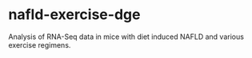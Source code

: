 # nafld-exercise-dge
Analysis of RNA-Seq data in mice with diet induced NAFLD and various exercise regimens.
